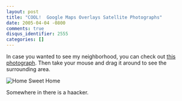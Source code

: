 ```yaml
---
layout: post
title: "COOL!  Google Maps Overlays Satellite Photographs"
date: 2005-04-04 -0800
comments: true
disqus_identifier: 2555
categories: []
---
```

In case you wanted to see my neighborhood, you can check out [this
photograph](http://local.google.com/maps?q=Los+Angeles,CA+90034&ll=34.024175,-118.400023&spn=0.007403,0.007832&t=k&hl=en).
Then take your mouse and drag it around to see the surrounding area.

![Home Sweet Home](/images/HomeFromSatellite.jpg)

Somewhere in there is a haacker.

